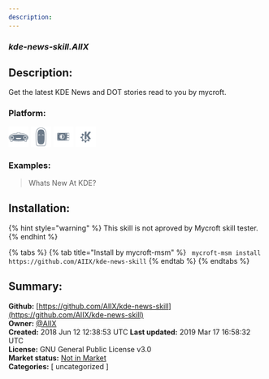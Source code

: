 ```yaml
---
description: 
---
```


### _kde-news-skill.AIIX_  
## Description:  
Get the latest KDE News and DOT stories read to you by mycroft.  
  
  
### Platform:  
 ![Mark I](../.gitbook/assets/mark-1-icon.png)  ![Mark II](../.gitbook/assets/mark-2-icon.png)  ![Picroft](../.gitbook/assets/picroft-icon.png)  ![plasmoid](../.gitbook/assets/kde.png)   
### Examples:  
> Whats New At KDE?  
  
## Installation:  
{% hint style="warning" %}
This skill is not aproved by Mycroft skill tester.
{% endhint %}
    
{% tabs %}
{% tab title="Install by mycroft-msm" %}
``` mycroft-msm install https://github.com/AIIX/kde-news-skill```
{% endtab %}
  {% endtabs %}
    
## Summary:  
**Github:** [https://github.com/AIIX/kde-news-skill](https://github.com/AIIX/kde-news-skill)  
**Owner:** [@AIIX](https://github.com/AIIX)  
**Created:** 2018 Jun 12 12:38:53 UTC  **Last updated:** 2019 Mar 17 16:58:32 UTC  
**License:** GNU General Public License v3.0  
**Market status:** [Not in Market](https://market.mycroft.ai/skill/)  
**Categories:** [ uncategorized ]   
